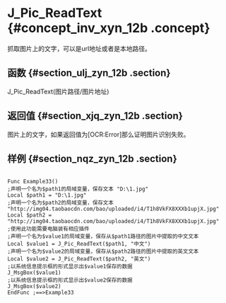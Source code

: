 # J\_Pic\_ReadText {#concept_inv_xyn_12b .concept}

抓取图片上的文字，可以是url地址或者是本地路径。

## 函数 {#section_ulj_zyn_12b .section}

J\_Pic\_ReadText\(图片路径/图片地址\)

## 返回值 {#section_xjq_zyn_12b .section}

图片上的文字，如果返回值为\[OCR:Error\]那么证明图片识别失败。

## 样例 {#section_nqz_zyn_12b .section}

```

Func Example33()
;声明一个名为$path1的局域变量，保存文本 "D:\1.jpg"
Local $path1 = "D:\1.jpg"
;声明一个名为$path2的局域变量，保存文本 "http://img04.taobaocdn.com/bao/uploaded/i4/T1h8VkFX8XXXb1upjX.jpg"
Local $path2 = "http://img04.taobaocdn.com/bao/uploaded/i4/T1h8VkFX8XXXb1upjX.jpg"
;使用此功能需要电脑装有相应插件
;声明一个名为$value1的局域变量，保存从$path1路径的图片中提取的中文文本
Local $value1 = J_Pic_ReadText($path1, "中文")
;声明一个名为$value2的局域变量，保存从$path2路径的图片中提取的英文文本
Local $value2 = J_Pic_ReadText($path2, "英文")
;以系统信息提示框的形式显示出$value1保存的数据
J_MsgBox($value1)
;以系统信息提示框的形式显示出$value2保存的数据
J_MsgBox($value2)
EndFunc ;==>Example33
```

